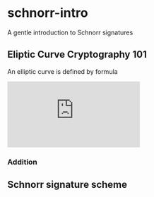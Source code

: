 # schnorr-intro
A gentle introduction to Schnorr signatures

## Eliptic Curve Cryptography 101

An elliptic curve is defined by formula

![equation](http://www.sciweavers.org/tex2img.php?eq=y%5E2x%5E3&bc=White&fc=Black&im=jpg&fs=12&ff=arev&edit=)



### Addition

## Schnorr signature scheme
